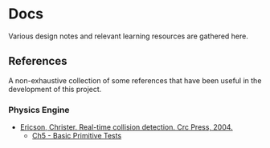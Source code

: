 # Docs
Various design notes and relevant learning resources are gathered here.

## References
A non-exhaustive collection of some references that have been useful in the development of this project.

### Physics Engine
- [Ericson, Christer. Real-time collision detection. Crc Press, 2004.](https://www.sciencedirect.com/book/9781558607323/real-time-collision-detection)
    - [Ch5 - Basic Primitive Tests](https://www.sciencedirect.com/science/article/abs/pii/B9781558607323500103)
